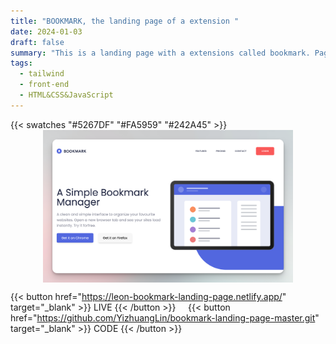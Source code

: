 ```yaml
---
title: "BOOKMARK, the landing page of a extension "
date: 2024-01-03
draft: false
summary: "This is a landing page with a extensions called bookmark. Page implementation with Tailwind"
tags:
  - tailwind
  - front-end
  - HTML&CSS&JavaScript
---
```


{{< swatches "#5267DF" "#FA5959" "#242A45" >}}
<img src="bookmark.png" alt="bookmark" width=400px style="display: block; margin-left: auto; margin-right: auto;">

{{< button  href="https://leon-bookmark-landing-page.netlify.app/" target="_blank" >}}
LIVE
{{< /button >}} &nbsp;&nbsp;&nbsp; {{< button href="https://github.com/YizhuangLin/bookmark-landing-page-master.git" target="_blank" >}}
CODE
{{< /button >}}
